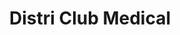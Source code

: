 ---
title: "Distri Club Medical"
url: /combs-la-ville/distri-club-medical/
shop: approvisionnement médical
---